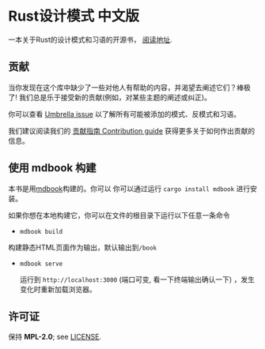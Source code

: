 # Rust设计模式 中文版

一本关于Rust的设计模式和习语的开源书， [阅读地址](https://rust-unofficial.github.io/patterns/).

## 贡献
当你发现在这个库中缺少了一些对他人有帮助的内容，并渴望去阐述它们？棒极了! 我们总是乐于接受新的贡献(例如，对某些主题的阐述或纠正)。

你可以查看 [Umbrella issue](https://github.com/rust-unofficial/patterns/issues/116)
以了解所有可能被添加的模式、反模式和习语。

我们建议阅读我们的 [贡献指南 Contribution guide](./CONTRIBUTING.md) 获得更多关于如何作出贡献的信息。

## 使用 mdbook 构建

本书是用[mdbook](https://rust-lang.github.io/mdBook/)构建的。你可以
你可以通过运行 `cargo install mdbook` 进行安装。

如果你想在本地构建它，你可以在文件的根目录下运行以下任意一条命令

- `mdbook build`

构建静态HTML页面作为输出，默认输出到`/book`

- `mdbook serve`

  运行到 `http://localhost:3000` (端口可变, 看一下终端输出确认一下) ，发生变化时重新加载浏览器。

## 许可证

保持 **MPL-2.0**; see [LICENSE](./LICENSE).
